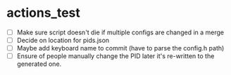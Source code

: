 # actions_test

- [ ] Make sure script doesn't die if multiple configs are changed in a merge
- [ ] Decide on location for pids.json
- [ ] Maybe add keyboard name to commit (have to parse the config.h path)
- [ ] Ensure of people manually change the PID later it's re-written to the generated one.